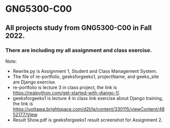# GNG5300-C00

## All projects study from GNG5300-C00 in Fall 2022.

### There are including my all assignment and class exercise.

Note:
- Rewrite.py is Assignment 1, Student and Class Management System.
- The file of re-portfolio, geeksforgeeks1, projectName, and geeks_site are Django exercise.
- re-portfolio is lecture 3 in class project, the link is https://realpython.com/get-started-with-django-1/.
- geeksforgeeks1 is lecture 4 in class link exercise about Django training, the link is https://uottawa.brightspace.com/d2l/le/content/330115/viewContent/4852177/View.
- Result Show.pdf is geeksforgeeks1 result screenshot for Assignment 2.


